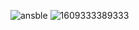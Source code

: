 ![ansble](https://github.com/yankils/ansible/assets/86624642/7c52d316-e180-4f11-9f2b-a8f3926921bc)
![1609333389333](https://github.com/yankils/ansible/assets/86624642/64abcea7-ff6e-4710-91f8-36d0bef9d0f6)
